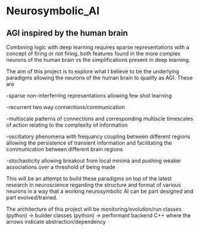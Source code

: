 # Neurosymbolic_AI

## AGI inspired by the human brain

Combining logic with deep learning requires sparse representations with a concept of firing or not firing, both features found in the more complex neurons of the human brain vs the simplifications present in deep learning.

The aim of this project is to explore what I believe to be the underlying paradigms allowing the neurons of the human brain to qualify as AGI. These are

-sparse non-interferring representations allowing few shot learning

-recurrent two way connections/communication

-multiscale patterns of connections and corresponding multiscle timescales of action relating to the complexity of information

-oscillatory phenomena with frequancy coupling between different regions allowing the persistence of transient information and facilitating the communication between different brain regions

-stochasticity allowing breakout from local minima and pushing weaker associations over a threshold of being made

This will be an attempt to build these paradigms on top of the latest research in neuroscience regarding the structure and format of various neurons in a way that a working neurosymbolic AI can be part designed and part evolved/trained.

The architecture of this project will be monitoring/evolution/run classes (python) -> builder classes (python) -> performant backend C++ where the arrows indicate abstraction/dependency
